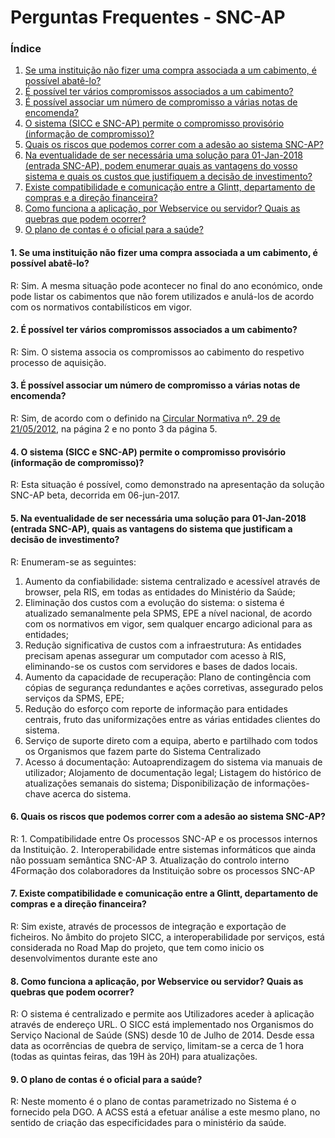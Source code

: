 # Perguntas Frequentes - SNC-AP

### Índice

1. [Se uma instituição não fizer uma compra associada a um cabimento, é possível abatê-lo?](#1-se-uma-instituio-no-fizer-uma-compra-associada-a-um-cabimento-possvel-abat-lo)
2. [É possível ter vários compromissos associados a um cabimento?](#2-possvel-ter-vrios-compromissos-associados-a-um-cabimento)
3. [É possível associar um número de compromisso a várias notas de encomenda?](#3-possvel-associar-um-nmero-de-compromisso-a-vrias-notas-de-encomenda)
4. [O sistema (SICC e SNC-AP) permite o compromisso provisório (informação de compromisso)?](#4-o-sistema-sicc-e-snc-ap-permite-o-compromisso-provisrio-informao-de-compromisso)
6. [Quais os riscos que podemos correr com a adesão ao sistema SNC-AP?](#6-quais-os-riscos-que-podemos-correr-com-a-adeso-ao-sistema-snc-ap)
5. [Na eventualidade de ser necessária uma solução para 01-Jan-2018 (entrada SNC-AP), podem enumerar quais as vantagens do vosso sistema e quais os custos que justifiquem a decisão de investimento?](#5-na-eventualidade-de-ser-necessria-uma-soluo-para-01-jan-2018-entrada-snc-ap-podem-enumerar-quais-as-vantagens-do-vosso-sistema-e-quais-os-custos-que-justifiquem-a-deciso-de-investimento)
7. [Existe compatibilidade e comunicação entre a Glintt, departamento de compras e a direção financeira?](#7-existe-compatibilidade-e-comunicao-entre-a-glintt-departamento-de-compras-e-a-direo-financeira)
8. [Como funciona a aplicação, por Webservice ou servidor? Quais as quebras que podem ocorrer?](#8-como-funciona-a-aplicao-por-webservice-ou-servidor-quais-as-quebras-que-podem-ocorrer)
9. [O plano de contas é o oficial para a saúde?](#9-o-plano-de-contas-o-oficial-para-a-sade)

<!-- /TOC -->

#### 1. Se uma instituição não fizer uma compra associada a um cabimento, é possível abatê-lo?
R: Sim. A mesma situação pode acontecer no final do ano económico, onde pode listar os cabimentos que não forem utilizados e anulá-los de acordo com os normativos contabilísticos em vigor.

#### 2. É possível ter vários compromissos associados a um cabimento?
R: Sim. O sistema associa os compromissos ao cabimento do respetivo processo de aquisição.

#### 3. É possível associar um número de compromisso a várias notas de encomenda?
R: Sim, de acordo com o definido na [Circular Normativa nº. 29 de 21/05/2012][79669214], na página 2 e no ponto 3 da página 5.

  [79669214]: http://www2.acss.min-saude.pt/Portals/0/Circular%20Normativa%20N29%202012.pdf "Circular Normativa nº. 29 de 21/05/2012"

#### 4. O sistema (SICC e SNC-AP) permite o compromisso provisório (informação de compromisso)?
R: Esta situação é possível, como demonstrado na apresentação da solução SNC-AP beta, decorrida em 06-jun-2017.

#### 5. Na eventualidade de ser necessária uma solução para 01-Jan-2018 (entrada SNC-AP), quais as vantagens do sistema que justificam a decisão de investimento?
R: Enumeram-se as seguintes:
1. Aumento da confiabilidade: sistema centralizado e acessível através de browser, pela RIS, em todas as entidades do Ministério da Saúde;
2. Eliminação dos custos com a evolução do sistema: o sistema é atualizado semanalmente pela SPMS, EPE a nível nacional, de acordo com os normativos em vigor, sem qualquer encargo adicional para as entidades;
3. Redução significativa de custos com a infraestrutura: As entidades precisam apenas assegurar um computador com acesso à RIS, eliminando-se os custos com servidores e bases de dados locais.
4. Aumento da capacidade de recuperação: Plano de contingência com cópias de segurança redundantes e ações corretivas, assegurado pelos serviços da SPMS, EPE;
5. Redução do esforço com reporte de informação para entidades centrais, fruto das uniformizações entre as várias entidades clientes do sistema.
6. Serviço de suporte direto com a equipa, aberto e partilhado com todos os Organismos que fazem parte do Sistema Centralizado
7. Acesso á documentação: Autoaprendizagem do sistema via manuais de utilizador; Alojamento de documentação legal; Listagem do histórico de atualizações semanais do sistema; Disponibilização de informações-chave acerca do sistema.



#### 6. Quais os riscos que podemos correr com a adesão ao sistema SNC-AP?
R: 	1. Compatibilidade entre Os processos SNC-AP e os processos internos da Instituição.
	2. Interoperabilidade entre sistemas informáticos que ainda não possuam semântica SNC-AP
	3. Atualização do controlo interno
	4Formação dos colaboradores da Instituição sobre os processos SNC-AP

#### 7. Existe compatibilidade e comunicação entre a Glintt, departamento de compras e a direção financeira?
R: Sim existe, através de processos de integração e exportação de ficheiros. No âmbito do projeto SICC, a interoperabilidade por serviços, está considerada no Road Map do projeto, que tem como inicio os desenvolvimentos durante este ano

#### 8. Como funciona a aplicação, por Webservice ou servidor? Quais as quebras que podem ocorrer?
R: O sistema é centralizado e permite aos Utilizadores aceder à aplicação através de endereço URL. O SICC está implementado nos Organismos do Serviço Nacional de Saúde (SNS) desde 10 de Julho de 2014. Desde essa data as ocorrências de quebra de serviço, limitam-se a cerca de 1 hora (todas as quintas feiras, das 19H às 20H) para atualizações.

#### 9. O plano de contas é o oficial para a saúde?
R: Neste momento é o plano de contas parametrizado no Sistema é o fornecido pela DGO. A ACSS está a efetuar análise a este mesmo plano, no sentido de criação das especificidades para o ministério da saúde.
